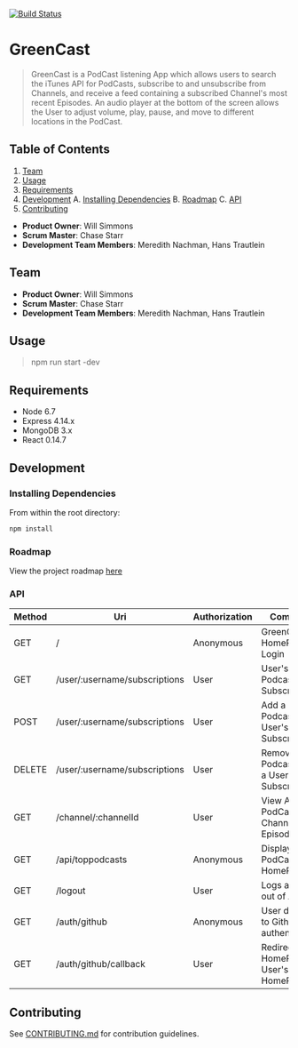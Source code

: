 [![Build Status](https://travis-ci.org/newtonian-platypus/greenCast.svg?branch=master)](https://travis-ci.org/newtonian-platypus/greenCast)

# GreenCast

> GreenCast is a PodCast listening App which allows users to search the iTunes API for PodCasts, subscribe to and unsubscribe from Channels, and receive a feed containing a subscribed Channel's most recent Episodes.  An audio player at the bottom of the screen allows the User to adjust volume, play, pause, and move to different locations in the PodCast.  

## Table of Contents

1. [Team](##Team)
2. [Usage](##Usage)
3. [Requirements](##Requirements)
4. [Development](##Development)
    A. [Installing Dependencies](###Installing-Dependencies)
    B. [Roadmap](###Roadmap)
    C. [API](###API)
5. [Contributing](##Contributing)

  - __Product Owner__: Will Simmons
  - __Scrum Master__: Chase Starr
  - __Development Team Members__: Meredith Nachman, Hans Trautlein

## Team

  - __Product Owner__: Will Simmons
  - __Scrum Master__: Chase Starr
  - __Development Team Members__: Meredith Nachman, Hans Trautlein

## Usage

> npm run start -dev

## Requirements

- Node 6.7
- Express 4.14.x
- MongoDB 3.x
- React 0.14.7

## Development

### Installing Dependencies

From within the root directory:

```sh
npm install
```

### Roadmap

View the project roadmap [here](https://github.com/newtonian-platypus/greenCast/issues)

### API

| Method | Uri                          | Authorization         | Comment                                      
|--------|------------------------------|-----------------------|----------------------------------------------|
| GET    | /                            | Anonymous             | GreenCast HomePage & Login                   |
| GET    | /user/:username/subscriptions| User                  | User's Podcast Subscriptions                 |
| POST   | /user/:username/subscriptions| User                  | Add a Podcast to a User's Subscriptions      |
| DELETE | /user/:username/subscriptions| User                  | Remove a Podcast from a User's Subscriptions |
| GET    | /channel/:channelId          | User                  | View A PodCast Channel's Episodes            |
| GET    | /api/toppodcasts             | Anonymous             | Displays top PodCasts on HomePage            |
| GET    | /logout                      | User                  | Logs a User out of App                       |
| GET    | /auth/github                 | Anonymous             | User directed to Github for authentication   |
| GET    | /auth/github/callback        | User                  | Redirect to HomePage or User's HomePage      |

## Contributing

See [CONTRIBUTING.md](https://github.com/newtonian-platypus/greenCast/blob/master/CONTRIBUTING.md) for contribution guidelines.
